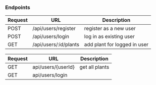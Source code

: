 ### Endpoints

| Request | URL | Description |
| --- | --- | --- |
| POST | /api/users/register | register as a new user |
| POST | /api/users/login | log in as existing user |
| GET | /api/users/:id/plants | add plant for logged in user |

| Request | URL | Description |
| --- | --- | --- |
| GET | api/users/{userId} | get all plants  |
| GET | api/users/login | 